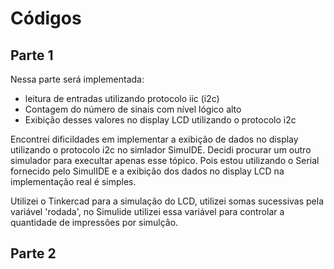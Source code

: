 # Códigos

## Parte 1
Nessa parte será implementada:
* leitura de entradas utilizando protocolo iic (i2c)
* Contagem do número de sinais com nível lógico alto
* Exibição desses valores no display LCD utilizando o protocolo i2c

Encontrei dificildades em implementar a exibição de dados no display utilizando o protocolo i2c no simlador SimuIDE. Decidi procurar um outro simulador para execultar apenas esse tópico. Pois estou utilizando o Serial fornecido pelo SimulIDE e a exibição dos dados no display LCD na implementação real é simples.

Utilizei o Tinkercad para a simulação do LCD, utilizei somas sucessivas pela variável 'rodada', no Simulide utilizei essa variável para controlar a quantidade de impressões por simulção.

## Parte 2
